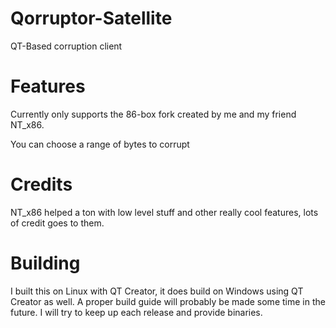 # Qorruptor-Satellite
QT-Based corruption client

# Features
Currently only supports the 86-box fork created by me and my friend NT_x86.

You can choose a range of bytes to corrupt

# Credits
NT_x86 helped a ton with low level stuff and other really cool features, lots of credit goes to them.

# Building
I built this on Linux with QT Creator, it does build on Windows using QT Creator as well. A proper build guide will probably be made some time in the future. I will try to keep up each release and provide binaries.
